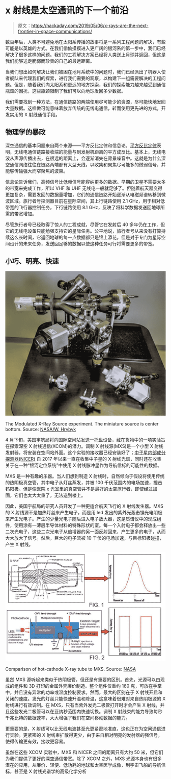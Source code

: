 # x 射线是太空通讯的下一个前沿

> 原文：<https://hackaday.com/2019/05/06/x-rays-are-the-next-frontier-in-space-communications/>

数百年后，人类不可避免地在太阳系传播的故事将是一系列工程问题的解决，有些可能是以英雄的方式。在我们偷偷摸摸进入更广阔的银河系的第一步中，我们已经解决了很多这样的问题。我们的工程解决方案已经将人类送上月球并返回，但这是我们能够送走脆弱而珍贵的自己的最远距离。

当我们想出如何解决让我们被困在地月系统中的问题时，我们已经派出了机器人使者舰队来代理我们的探索，进行我们需要的观察，以构建下一组需要解决的工程问题。但是，随着我们向太阳系和更远的地方探索，我们的探索能力越来越受到通信瓶颈的困扰，这些瓶颈限制了我们可以向地球发回多少数据。

我们需要找到一种方法，在通信链路的两端使用尽可能少的资源，尽可能快地发回大量数据。这样做可能意味着放弃传统的无线电通信，转而使用更先进的方式，开发实用的 X 射线通信手段。

## 物理学的暴政

深空通信的基本问题来自两个来源——平方反比定律和信息论。[平方反比定律](https://en.wikipedia.org/wiki/Inverse-square_law)表明，无线电通信链路接收端的能量与到发射机距离的平方成反比。基本上，无线电波从声源传播出去，在很远的距离上，会逐渐消失在背景噪音中。这就是为什么深空通信网络往往在链路两端都有大型天线，以收集和聚焦尽可能多的微弱信号，并能够传输强大而窄聚焦的波束。

信息论告诉我们，高频信号比低频信号能容纳更多的数据。早期的卫星不需要太多的带宽来完成工作，所以 VHF 和 UHF 无线电一般就足够了。但随着航天器变得更加复杂，需要发回的数据量增加，它们的通信链路开始逐渐从电磁频谱转移到微波区域。旅行者号探测器目前在星际空间，其上行链路使用 2.1 GHz，用于相对低带宽的飞行器控制任务，下行链路使用 8.1 GHz，反映了将科学数据发送回地球所需的带宽增加。

尽管旅行者号已经取得了惊人的工程成就，尽管它在发射后 40 多年仍在工作，但它的无线电设备只能勉强支持它的星际任务。公平地说，旅行者号从来没有打算持续这么长时间，它返回地球的每一点数据都只是锦上添花。但是对于专门为星际空间设计的未来任务，发送回足够的数据以使这种任务可行将需要更多的带宽。

## 小巧、明亮、快速

[![](img/a0fe35ff909abf6f6f19b3f173dbe3b4.png)](https://hackaday.com/wp-content/uploads/2019/04/2-xraysmightbe.jpg)

The Modulated X-Ray Source experiment. The miniature source is center bottom. Source: [NASA/W. Hrybyk](https://www.nasa.gov/feature/goddard/2019/nasa-set-to-demonstrate-x-ray-communications-in-space)

4 月下旬，美国宇航局将向国际空间站发送一托盘设备，藏在货物中的一项实验旨在探索深空 X 射线通信(XCOM)的潜力。调制 X 射线源(MXS)是一个小型 X 射线发射器，将安装在空间站外面。这个实验的接收器已经安装好了；[中子星内部成分探测器(NICER)](https://www.nasa.gov/nicer) 自 2017 年以来一直在收集中子星的 X 射线光谱，同时还在收集关于在一种“银河定位系统”中使用 X 射线脉冲星作为导航信标的可能性的数据。

MXS 是一种有趣的乐器。当人们想到制造 X 射线时，自然倾向于假设将使用传统的热阴极真空管，其中电子从灯丝蒸发，并被 100 千伏范围内的电场加速，撞击钨阳极。但是像医院 x 光室里的真空管并不是最好的太空旅行者，即使经过加固，它们也太大太重了，无法送到楼上。

因此，美国宇航局的研究人员开发了一种更适合航天飞行的 X 射线发生器。MXS 的 X 射线源不是加热灯丝来产生电子，而是用 led 发出的紫外光轰击镁光电阴极来产生光电子。产生的少量光电子随后进入电子放大器，这是质谱仪中的现成组件，使用涂有一薄层半导体材料的特殊形状的室。每一个入射电子都会释放出一些二次光电子，这些二次光电子从倍增器的另一面反射回来，产生更多的电子，从而大大放大了信号。然后，巨大的电子流被 10 千伏的电场加速，与目标阳极碰撞，产生 X 射线。

[![](img/a44ab606281616e3f670a721e0a73b86.png)](https://hackaday.com/wp-content/uploads/2019/04/MXS.png)

Comparison of hot-cathode X-ray tube to MXS. Source: [NASA](https://ntts-prod.s3.amazonaws.com/t2p/prod/t2media/tops/pdf/GSC-TOPS-51.pdf)

虽然 MXS 源听起来类似于热阴极管，但还是有重要的区别。首先，光源可以由现成的组件和 3D 打印的金属外壳廉价制造。整个组件仅重约 160 克，可放在手掌中，并且没有异常的功率或温度控制要求。然而，最大的区别在于 X 射线开启和关闭的速度。发光的灯丝只能快速升温和降温，这意味着很难对来自热阴极源的 X 射线进行有效调制。在 MXS，只有当紫外发光二极管打开时才会产生 X 射线，并且这些发光二极管可以在亚纳秒范围内快速切换。调制 X 射线束的能力导致每秒千兆比特的数据速率，大大增强了我们在空间移动数据的能力。

更重要的是，X 射线可以比无线电波甚至光更紧密地准直，这也正在为空间通信进行实验。更紧密的 X 射线束扩散得更少，由于来自相对明亮的发射器的强信号，使得传输更有效，接收更容易。

虽然在这些 XCOM 实验中，MXS 和 NICER 之间的距离只有大约 50 米，但它们为我们提供了更好的深空通信带宽。除了 XCOM 之外，MXS 光源本身也有很多潜在的应用，从廉价、轻便、低功耗的地球和太空医学成像，到宇宙飞船的导航信标，甚至是 X 射线光谱学的高级化学分析